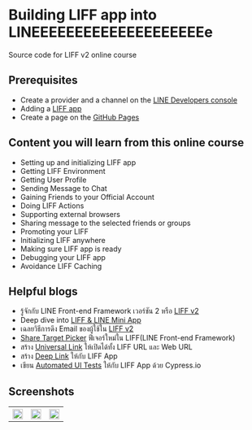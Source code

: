 # Building LIFF app into LINEEEEEEEEEEEEEEEEEEEEe
Source code for LIFF v2 online course

## Prerequisites
* Create a provider and a channel on the [LINE Developers console](https://developers.line.biz/en/docs/liff/getting-started/#creating-a-provider-and-channel)
* Adding a [LIFF app](https://developers.line.biz/en/docs/liff/registering-liff-apps/#registering-liff-app)
* Create a page on the [GitHub Pages](https://pages.github.com/)

## Content you will learn from this online course
* Setting up and initializing LIFF app
* Getting LIFF Environment
* Getting User Profile
* Sending Message to Chat
* Gaining Friends to your Official Account
* Doing LIFF Actions
* Supporting external browsers
* Sharing message to the selected friends or groups
* Promoting your LIFF
* Initializing LIFF anywhere
* Making sure LIFF app is ready
* Debugging your LIFF app
* Avoidance LIFF Caching

## Helpful blogs
* รู้จักกับ LINE Front-end Framework เวอร์ชัน 2 หรือ [LIFF v2](https://medium.com/linedevth/85fdfb678cc6)
* Deep dive into [LIFF & LINE Mini App](https://medium.com/linedevth/7a1de37eaeae)
* เฉลยวิธีการดึง Email ของผู้ใช้ใน [LIFF v2](https://medium.com/linedevth/93ce9b944b57)
* [Share Target Picker](https://medium.com/linedevth/27b480681b5b) ฟีเจอร์ใหม่ใน LIFF(LINE Front-end Framework)
* สร้าง [Universal Link](https://medium.com/linedevth/7bf17a435339) ให้เปิดได้ทั้ง LIFF URL และ Web URL
* สร้าง [Deep Link](https://medium.com/linedevth/9a130fbf53e0) ให้กับ LIFF App
* เขียน [Automated UI Tests](https://medium.com/linedevth/dccbefce7ed5) ให้กับ LIFF App ด้วย Cypress.io

## Screenshots
<table width="100%">
	<tr>
	  <th><img src="https://user-images.githubusercontent.com/1763410/75949415-c3d9d000-5ed8-11ea-8508-606b25b062f4.png" width="100%"></th>
	  <th><img src="https://user-images.githubusercontent.com/1763410/75949419-c805ed80-5ed8-11ea-9a7e-b18f8dcacdfc.png" width="100%"></th>
	  <th><img src="https://user-images.githubusercontent.com/1763410/75949422-cb00de00-5ed8-11ea-9e84-d737555cfcef.png" width="100%"></th>
	</tr>
</table>
